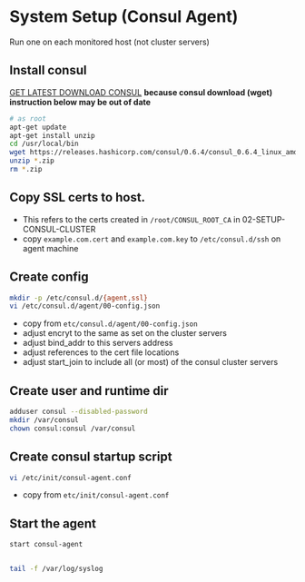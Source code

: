 # System Setup (Consul Agent)

Run one on each monitored host (not cluster servers)


## Install consul

[GET LATEST DOWNLOAD CONSUL](https://www.consul.io/downloads.html)
__because consul download (wget) instruction below may be out of date__

```bash
# as root
apt-get update
apt-get install unzip
cd /usr/local/bin
wget https://releases.hashicorp.com/consul/0.6.4/consul_0.6.4_linux_amd64.zip
unzip *.zip
rm *.zip
```

## Copy SSL certs to host.

* This refers to the certs created in `/root/CONSUL_ROOT_CA` in 02-SETUP-CONSUL-CLUSTER
* copy `example.com.cert` and `example.com.key` to `/etc/consul.d/ssh` on agent machine 


## Create config

```bash
mkdir -p /etc/consul.d/{agent,ssl}
vi /etc/consul.d/agent/00-config.json
```

* copy from `etc/consul.d/agent/00-config.json`
* adjust encryt to the same as set on the cluster servers
* adjust bind_addr to this servers address
* adjust references to the cert file locations
* adjust start_join to include all (or most) of the consul cluster servers


## Create user and runtime dir

```bash
adduser consul --disabled-password
mkdir /var/consul
chown consul:consul /var/consul
```

## Create consul startup script

```bash
vi /etc/init/consul-agent.conf
```

* copy from `etc/init/consul-agent.conf`


## Start the agent

```bash
start consul-agent


tail -f /var/log/syslog
```
